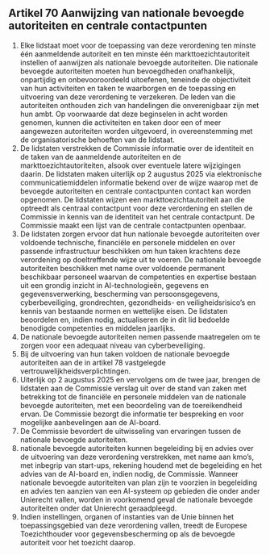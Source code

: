 ## Artikel 70 Aanwijzing van nationale bevoegde autoriteiten en centrale contactpunten

1. Elke lidstaat moet voor de toepassing van deze verordening ten minste één aanmeldende autoriteit en ten minste één markttoezichtautoriteit instellen of aanwijzen als nationale bevoegde autoriteiten. Die nationale bevoegde autoriteiten moeten hun bevoegdheden onafhankelijk, onpartijdig en onbevooroordeeld uitoefenen, teneinde de objectiviteit van hun activiteiten en taken te waarborgen en de toepassing en uitvoering van deze verordening te verzekeren. De leden van die autoriteiten onthouden zich van handelingen die onverenigbaar zijn met hun ambt. Op voorwaarde dat deze beginselen in acht worden genomen, kunnen die activiteiten en taken door een of meer aangewezen autoriteiten worden uitgevoerd, in overeenstemming met de organisatorische behoeften van de lidstaat.
2. De lidstaten verstrekken de Commissie informatie over de identiteit en de taken van de aanmeldende autoriteiten en de markttoezichtautoriteiten, alsook over eventuele latere wijzigingen daarin. De lidstaten maken uiterlijk op 2 augustus 2025 via elektronische communicatiemiddelen informatie bekend over de wijze waarop met de bevoegde autoriteiten en centrale contactpunten contact kan worden opgenomen. De lidstaten wijzen een markttoezichtautoriteit aan die optreedt als centraal contactpunt voor deze verordening en stellen de Commissie in kennis van de identiteit van het centrale contactpunt. De Commissie maakt een lijst van de centrale contactpunten openbaar.
3. De lidstaten zorgen ervoor dat hun nationale bevoegde autoriteiten over voldoende technische, financiële en personele middelen en over passende infrastructuur beschikken om hun taken krachtens deze verordening op doeltreffende wijze uit te voeren. De nationale bevoegde autoriteiten beschikken met name over voldoende permanent beschikbaar personeel waarvan de competenties en expertise bestaan uit een grondig inzicht in AI-technologieën, gegevens en gegevensverwerking, bescherming van persoonsgegevens, cyberbeveiliging, grondrechten, gezondheids- en veiligheidsrisico’s en kennis van bestaande normen en wettelijke eisen. De lidstaten beoordelen en, indien nodig, actualiseren de in dit lid bedoelde benodigde competenties en middelen jaarlijks.
4. De nationale bevoegde autoriteiten nemen passende maatregelen om te zorgen voor een adequaat niveau van cyberbeveiliging.
5. Bij de uitvoering van hun taken voldoen de nationale bevoegde autoriteiten aan de in artikel 78 vastgelegde vertrouwelijkheidsverplichtingen.
6. Uiterlijk op 2 augustus 2025 en vervolgens om de twee jaar, brengen de lidstaten aan de Commissie verslag uit over de stand van zaken met betrekking tot de financiële en personele middelen van de nationale bevoegde autoriteiten, met een beoordeling van de toereikendheid ervan. De Commissie bezorgt die informatie ter bespreking en voor mogelijke aanbevelingen aan de AI-board.
7. De Commissie bevordert de uitwisseling van ervaringen tussen de nationale bevoegde autoriteiten.
8. nationale bevoegde autoriteiten kunnen begeleiding bij en advies over de uitvoering van deze verordening verstrekken, met name aan kmo’s, met inbegrip van start-ups, rekening houdend met de begeleiding en het advies van de AI-board en, indien nodig, de Commissie. Wanneer nationale bevoegde autoriteiten van plan zijn te voorzien in begeleiding en advies ten aanzien van een AI-systeem op gebieden die onder ander Unierecht vallen, worden in voorkomend geval de nationale bevoegde autoriteiten onder dat Unierecht geraadpleegd.
9. Indien instellingen, organen of instanties van de Unie binnen het toepassingsgebied van deze verordening vallen, treedt de Europese Toezichthouder voor gegevensbescherming op als de bevoegde autoriteit voor het toezicht daarop.
